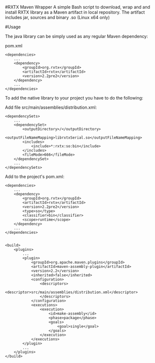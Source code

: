 #RXTX Maven Wrapper
A simple Bash script to download, wrap and and install RXTX library as a Maven artifact in local repository. The artifact includes jar, sources and binary .so (Linux x64 only)

#Usage

The java library can be simply used as any regular Maven dependency:

pom.xml

    <dependencies>
        ...
        <dependency>
            <groupId>org.rxtx</groupId>
            <artifactId>rxtx</artifactId>
            <version>2.2pre2</version>
        </dependency>
        ...
    </dependencies>

To add the native library to your project you have to do the following:

Add file src/main/assemblies/distribution.xml:

    <dependencySets>
        ...
        <dependencySet>
            <outputDirectory>/</outputDirectory>
            <outputFileNameMapping>librxtxSerial.so</outputFileNameMapping>
            <includes>
                <include>*:rxtx:so:bin</include>
            </includes>
            <fileMode>666</fileMode>
        </dependencySet>
        ...
    </dependencySets>

Add to the project's pom.xml:

    <dependencies>
        ...
        <dependency>
            <groupId>org.rxtx</groupId>
            <artifactId>rxtx</artifactId>
            <version>2.2pre2</version>
            <type>so</type>
            <classifier>bin</classifier>
            <scope>runtime</scope>
        </dependency>
        ...
    </dependencies>


    <build>
        <plugins>
            ...
            <plugin>
                <groupId>org.apache.maven.plugins</groupId>
                <artifactId>maven-assembly-plugin</artifactId>
                <version>2.2</version>
                <inherited>false</inherited>
                <configuration>
                    <descriptors>
                        <descriptor>src/main/assemblies/distribution.xml</descriptor>
                    </descriptors>
                </configuration>
                <executions>
                    <execution>
                        <id>make-assembly</id>
                        <phase>package</phase>
                        <goals>
                            <goal>single</goal>
                        </goals>
                    </execution>
                </executions>
            </plugin>
            ...
        </plugins>
    </build>

